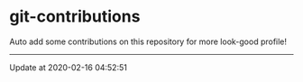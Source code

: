 # git-contributions

Auto add some contributions on this repository for more look-good profile!

---

Update at 2020-02-16 04:52:51
